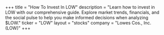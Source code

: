 +++
title = "How To Invest In LOW"
description = "Learn how to invest in LOW with our comprehensive guide. Explore market trends, financials, and the social pulse to help you make informed decisions when analyzing $LOW."
ticker = "LOW"
layout = "stocks"
company = "Lowes Cos., Inc. (LOW)"
+++


